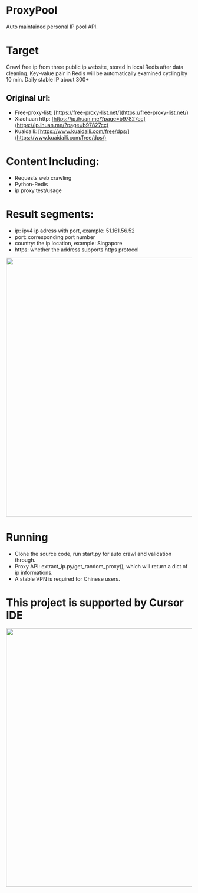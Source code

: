 # ProxyPool
Auto maintained personal IP pool API.

# Target 
Crawl free ip from three public ip website, stored in local Redis after data cleaning. Key-value pair in Redis will be automatically examined cycling by 10 min. Daily stable IP about 300+ </br>
## Original url:
- Free-proxy-list: [https://free-proxy-list.net/](https://free-proxy-list.net/) </br>
- Xiaohuan http: [https://ip.ihuan.me/?page=b97827cc](https://ip.ihuan.me/?page=b97827cc) </br>
- Kuaidaili: [https://www.kuaidaili.com/free/dps/](https://www.kuaidaili.com/free/dps/) </br>

# Content Including:
- Requests web crawling 
- Python-Redis
- ip proxy test/usage

# Result segments:
- ip: ipv4 ip adress with port, example: 51.161.56.52
- port: corresponding port number
- country: the ip location, example: Singapore
- https: whether the address supports https protocol
<img src="https://github.com/user-attachments/assets/da556099-3c2b-4710-a97a-c140643d38f5" width="700px" length="700px">

# Running
- Clone the source code, run start.py for auto crawl and validation through. </br>
- Proxy API: extract_ip.py/get_random_proxy(), which will return a dict of ip informations.
- A stable VPN is required for Chinese users.

# This project is supported by Cursor IDE
<img src="https://github.com/user-attachments/assets/16eff516-dcd6-45d6-a1b6-ba58121707cc" width="700px" length="700px">

